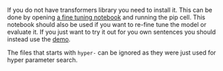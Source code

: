 If you do not have transformers library you need to install it. This can be done by opening [a fine tuning notebook](./fine-tuning.ipynb) and running the pip cell. This notebook should also be used if you want to re-fine tune the model or evaluate it. If you just want to try it out for you own sentences you should instead use the [demo](./demo.ipynb).

The files that starts with `hyper-` can be ignored as they were just used for hyper parameter search.
